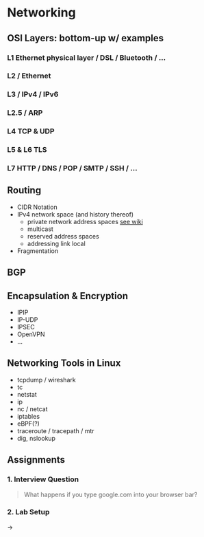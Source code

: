 # Networking

## OSI Layers: bottom-up w/ examples

### L1 Ethernet physical layer / DSL / Bluetooth / ...
### L2 / Ethernet
### L3 / IPv4 / IPv6
### L2.5 / ARP
### L4 TCP & UDP
### L5 & L6 TLS
### L7 HTTP / DNS / POP / SMTP / SSH / ...

## Routing

- CIDR Notation
- IPv4 network space (and history thereof)
  - private network address spaces [see wiki](https://en.wikipedia.org/wiki/Private_network#Private_IPv4_addresses)
  - multicast
  - reserved address spaces
  - addressing link local
- Fragmentation

## BGP

## Encapsulation & Encryption
- IPIP
- IP-UDP
- IPSEC
- OpenVPN
- ...
## Networking Tools in Linux

- tcpdump / wireshark
- tc
- netstat
- ip
- nc / netcat
- iptables
- eBPF(?)
- traceroute / tracepath / mtr
- dig, nslookup

## Assignments

### 1. Interview Question

> What happens if you type google.com into your browser bar?

### 2. Lab Setup
-> 